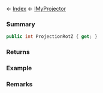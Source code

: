 ← [Index](Api-Index) ← [IMyProjector](Sandbox.ModAPI.Ingame.IMyProjector)

### Summary

```csharp
public int ProjectionRotZ { get; }
```

### Returns

### Example

### Remarks

